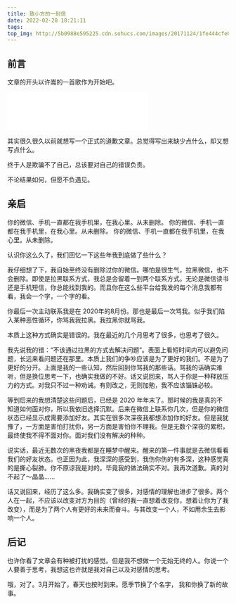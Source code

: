 ```yaml
---
title: 致小方的一封信
date: 2022-02-28 18:21:11
tags:
top_img: http://5b0988e595225.cdn.sohucs.com/images/20171124/1fe444cfe03a4e7f8b00a98cac2538a0.jpeg
---
```


## 前言

文章的开头以许嵩的一首歌作为开始吧。

<iframe frameborder="no" border="0" marginwidth="0" marginheight="0" width=320 height=86 src="//music.163.com/outchain/player?type=2&id=167888&auto=1&height=66"></iframe>

其实很久很久以前就想写一个正式的道歉文章。总觉得写出来缺少点什么，却又想写点什么。

终于人是欺骗不了自己，总该要对自己的错误负责。

不论结果如何，但愿不负遇见。

## 亲启

你的微信、手机一直都在我手机里，在我心里。从未删除。
你的微信、手机一直都在我手机里，在我心里。从未删除。
你的微信、手机一直都在我手机里，在我心里。从未删除。

认识你这么久了，我们回忆一下这些年我到底做了些什么？

我仔细想了下，我自始至终没有删除过你的微信。哪怕是很生气，拉黑微信，也不会删除。即使是拉黑联系方式，我总是会留着一到两个联系方式。无论是微信读书还是手机短信，你总能找到我的。而且你在这么些平台给我发的每个消息我都有看，我会一个字，一个字的看。

你最后一次主动联系我是在 2020年的8月份。那也是最后一次骂我。似乎我们陷入某种恶性循环，你骂我我拉黑。我拉黑你就骂我。

本质上这种方式确实是错误的。我在最近的几个月思考了很多，也思考了很久。

我先说我的错：“不该通过拉黑的方式去解决问题”。表面上看短时间内可以避免问题，长远来看问题还在那里。本质上我们的争吵应该是为了更好的我们。不是为了更好的分开。上面是我的一些认知，然后回到你骂我的那些话。骂我的话确实难听，但是换位思考一下，也确实我做的不好。话又说回来，骂人于你是一种释放压力的方式。对我只不过一种劝诫。有则改之，无则加勉，我不应该锱铢必较。

等到后来的我想清楚这些问题后，已经是 2020 年年末了。那时候的我是真的不知道如何面对你，所以我依旧选择沉默。后来在微信上联系你几次，但是你的微信状态已经显示成需要添加好友。其实在很多次深夜我都想添加你的好友。但是我犹豫了，一方面是害怕打扰你，另一方面是害怕你不理我。但是无数个深夜的累积，最终使我不得不面对你。面对我们没有解决的种种。

说实话，最近无数次的黑夜我都是在睡梦中醒来。醒来的第一件事就是去微信看看我们的好友状态。也正因为此，我深深的感受到，我伤你伤的有多深，这种感觉真的是撕心裂肺。你不原谅我是对的。毕竟我的做法确实不对。我再次道歉。真的对不起了～晶晶......

话又说回来，经历了这么多。我确实变了很多，对感情的理解也进步了很多。两个人在一起，不应该以改变对方为目的（曾经的我一直想着改变你，想着让你为了我改变），而是为了两个人有更好的未来而奋斗。与其改变一个人，不如用余生去影响一个人。


## 后记

也许你看了文章会有种被打扰的感觉。但是我不想做一个无始无终的人。你说一个人要善于思考，我想这也许就是我对自己以及对感情的思考。

哦，对了。3月开始了，春天也按时到来。愿季节换了个名字， 我和你换了新的故事。